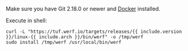 Make sure you have Git 2.18.0 or newer and [Docker](https://docs.docker.com/get-docker) installed.

Execute in shell:
```shell
curl -L "https://tuf.werf.io/targets/releases/{{ include.version }}/linux-{{ include.arch }}/bin/werf" -o /tmp/werf
sudo install /tmp/werf /usr/local/bin/werf
```
